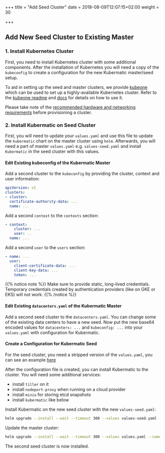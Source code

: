 +++
title = "Add Seed Cluster"
date = 2018-08-09T12:07:15+02:00
weight = 30

+++

## Add New Seed Cluster to Existing Master

### 1. Install Kubernetes Cluster

First, you need to install Kubernetes cluster with some additional components. After the installation of Kubernetes you will need a copy of the `kubeconfig` to create a configuration for the new Kubermatic master/seed setup.

To aid in setting up the seed and master clusters, we provide [kubeone](https://github.com/kubermatic/kubeone/) which can be used to set up a highly-available Kubernetes cluster. Refer to the [kubeone readme](https://github.com/kubermatic/kubeone/) and [docs](https://github.com/kubermatic/kubeone/tree/master/docs) for details on
how to use it.

Please take note of the [recommended hardware and networking requirements](../../requirements/cluster_requirements/) before provisioning a cluster. 

### 2. Install Kubermatic on Seed Cluster

First, you will need to update your `values.yaml` and use this file to update the `kubermatic` chart on the master cluster using `helm`. Afterwards, you will need a part of master `values.yaml` e.g. `values-seed.yaml` and install `Kubermatic` in the seed cluster with this values.

#### Edit Existing kubeconfig of the Kubermatic Master

Add a second cluster to the `kubeconfig` by providing the cluster, context and user information:

```yaml
apiVersion: v1
clusters:
- cluster:
  certificate-authority-data: ...
  name: ...
```

Add a second `context` to the `contexts` section:

```yaml
- context:
    cluster: ...
    user: ..
  name: ...
```

Add a second `user` to the `users` section:

```yaml
- name: ...
  user:
    client-certificate-data: ...
    client-key-data: ...
    token: ...
```

{{% notice note %}}
Make sure to provide static, long-lived credentials. Temporary credentials created by authentication providers (like on GKE or EKS) will not work.
{{% /notice %}}

#### Edit Existing `datacenters.yaml` of the Kubermatic Master

Add a second seed cluster to the `datacenters.yaml`. You can change some of the existing data centers to have a new seed. Now put the new base64 encoded values for `datacenters: ...` and `kubeconfig: ...` into your `values.yaml` with configuration for Kubermatic.

#### Create a Configuration for Kubermatic Seed

For the seed cluster, you need a stripped version of the `values.yaml`, you can see an example [here](https://github.com/kubermatic/kubermatic-installer/blob/release/v2.8/values.seed.example.yaml)

After the configuration file is created, you can install Kubermatic to the cluster. You will need some additional services:

* install `tiller` on it
* install `nodeport-proxy` when running on a cloud provider
* install `minio` for storing etcd snapshots
* install `kubermatic` like below

Install Kubermatic on the new seed cluster with the new `values-seed.yaml`:

```bash
helm upgrade --install --wait --timeout 300 --values values-seed.yaml --namespace kubermatic kubermatic charts/kubermatic/
```

Update the master cluster:

```bash
helm upgrade --install --wait --timeout 300 --values values.yaml --namespace kubermatic kubermatic charts/kubermatic/
```

The second seed cluster is now installed.
